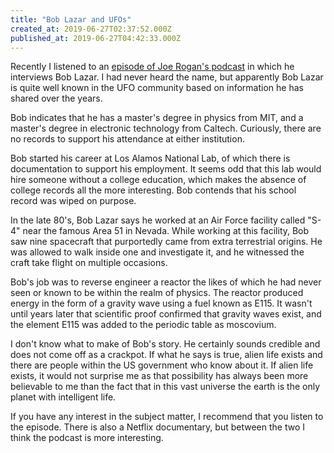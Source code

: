 ```yaml
---
title: "Bob Lazar and UFOs"
created_at: 2019-06-27T02:37:52.000Z
published_at: 2019-06-27T04:42:33.000Z
---
```

Recently I listened to an [episode of Joe Rogan's podcast](https://youtu.be/BEWz4SXfyCQ) in which he interviews Bob Lazar. I had never heard the name, but apparently Bob Lazar is quite well known in the UFO community based on information he has shared over the years. 

Bob indicates that he has a master's degree in physics from MIT, and a master's degree in electronic technology from Caltech. Curiously, there are no records to support his attendance at either institution. 

Bob started his career at Los Alamos National Lab, of which there is documentation to support his employment. It seems odd that this lab would hire someone without a college education, which makes the absence of college records all the more interesting. Bob contends that his school record was wiped on purpose.

In the late 80's, Bob Lazar says he worked at an Air Force facility called "S-4" near the famous Area 51 in Nevada. While working at this facility, Bob saw nine spacecraft that purportedly came from extra terrestrial origins. He was allowed to walk inside one and investigate it, and he witnessed the craft take flight on multiple occasions. 

Bob's job was to reverse engineer a reactor the likes of which he had never seen or known to be within the realm of physics. The reactor produced energy in the form of a gravity wave using a fuel known as E115. It wasn't until years later that scientific proof confirmed that gravity waves exist, and the element E115 was added to the periodic table as moscovium.

I don't know what to make of Bob's story. He certainly sounds credible and does not come off as a crackpot. If what he says is true, alien life exists and there are people within the US government who know about it. If alien life exists, it would not surprise me as that possibility has always been more believable to me than the fact that in this vast universe the earth is the only planet with intelligent life. 

If you have any interest in the subject matter, I recommend that you listen to the episode. There is also a Netflix documentary, but between the two I think the podcast is more interesting.
